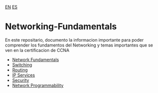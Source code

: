 [EN](#Netwokring-Fundamentals)  [ES]()

# Networking-Fundamentals

En este repositario, documento la informacion importante para poder comprender los fundamentos del Networking y temas importantes que se ven en la certificacion de CCNA
* [Network Fundamentals]()
* [Switching]()
* [Routing]()
* [IP Services]()
* [Security]()
* [Network Programmability]()

